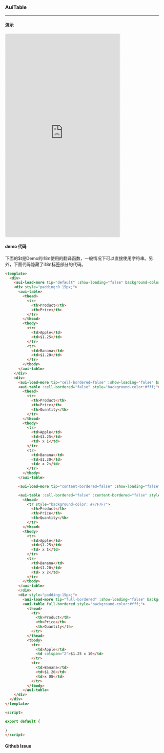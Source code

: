 <!-- ---
nav: zh-CN
--- -->


### AuiTable

---

#### 演示

 <div style="width:377px;height:667px;display:inline-block;border:1px dashed #ececec;border-radius:5px;overflow:hidden;">
   <iframe src="https://afexteam.github.io/aui-m-demo/#/component/aui-table" width="375" height="667" border="0" frameborder="0"></iframe>
 </div>

#### demo 代码

<p class="tip">下面的$t是Demo的i18n使用的翻译函数，一般情况下可以直接使用字符串。另外，下面代码隐藏了i18n标签部分的代码。</p>

``` html
<template>
  <div>
    <aui-load-more tip="default" :show-loading="false" background-color="#fbf9fe"></aui-load-more>
    <div style="padding:0 15px;">
      <aui-table>
        <thead>
          <tr>
            <th>Product</th>
            <th>Price</th>
          </tr>
        </thead>
        <tbody>
          <tr>
            <td>Apple</td>
            <td>$1.25</td>
          </tr>
          <tr>
            <td>Banana</td>
            <td>$1.20</td>
          </tr>
        </tbody>
      </aui-table>
    </div>
    <div>
      <aui-load-more tip="cell-bordered=false" :show-loading="false" background-color="#fbf9fe"></aui-load-more>
      <aui-table :cell-bordered="false" style="background-color:#fff;">
        <thead>
          <tr>
            <th>Product</th>
            <th>Price</th>
            <th>Quantity</th>
          </tr>
        </thead>
        <tbody>
          <tr>
            <td>Apple</td>
            <td>$1.25</td>
            <td> x 1</td>
          </tr>
          <tr>
            <td>Banana</td>
            <td>$1.20</td>
            <td> x 2</td>
          </tr>
        </tbody>
      </aui-table>

      <aui-load-more tip="content-bordered=false" :show-loading="false" background-color="#fbf9fe"></aui-load-more>

      <aui-table :cell-bordered="false" :content-bordered="false" style="background-color:#fff;">
        <thead>
          <tr style="background-color: #F7F7F7">
            <th>Product</th>
            <th>Price</th>
            <th>Quantity</th>
          </tr>
        </thead>
        <tbody>
          <tr>
            <td>Apple</td>
            <td>$1.25</td>
            <td> x 1</td>
          </tr>
          <tr>
            <td>Banana</td>
            <td>$1.20</td>
            <td> x 2</td>
          </tr>
        </tbody>
      </aui-table>
      </div>
      <div style="padding:15px;">
        <aui-load-more tip="full-bordered" :show-loading="false" background-color="#fbf9fe"></aui-load-more>
        <aui-table full-bordered style="background-color:#fff;">
          <thead>
            <tr>
              <th>Product</th>
              <th>Price</th>
              <th>Quantity</th>
            </tr>
          </thead>
          <tbody>
            <tr>
              <td>Apple</td>
              <td colspan="2">$1.25 x 10</td>
            </tr>
            <tr>
              <td>Banana</td>
              <td>$1.20</td>
              <td>x 08</td>
            </tr>
          </tbody>
        </aui-table>
    </div>
  </div>
</template>

<script>

export default {
 
}
</script>
```


#### Github Issue